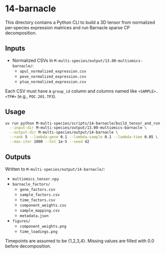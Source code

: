 # 14-barnacle

This directory contains a Python CLI to build a 3D tensor from normalized per‑species expression matrices and run Barnacle sparse CP decomposition.

## Inputs

- Normalized CSVs in `M-multi-species/output/13.00-multiomics-barnacle/`:
  - `apul_normalized_expression.csv`
  - `peve_normalized_expression.csv`
  - `ptua_normalized_expression.csv`

Each CSV must have a `group_id` column and columns named like `<SAMPLE>.<TP#>` (e.g., `POC.201.TP3`).

## Usage

```bash
uv run python M-multi-species/scripts/14-barnacle/build_tensor_and_run.py \
  --input-dir M-multi-species/output/13.00-multiomics-barnacle \
  --output-dir M-multi-species/output/14-barnacle \
  --rank 5 --lambda-gene 0.1 --lambda-sample 0.1 --lambda-time 0.05 \
  --max-iter 1000 --tol 1e-5 --seed 42
```

## Outputs

Written to `M-multi-species/output/14-barnacle/`:

- `multiomics_tensor.npy`
- `barnacle_factors/`
  - `gene_factors.csv`
  - `sample_factors.csv`
  - `time_factors.csv`
  - `component_weights.csv`
  - `sample_mapping.csv`
  - `metadata.json`
- `figures/`
  - `component_weights.png`
  - `time_loadings.png`

Timepoints are assumed to be {1,2,3,4}. Missing values are filled with 0.0 before decomposition.


